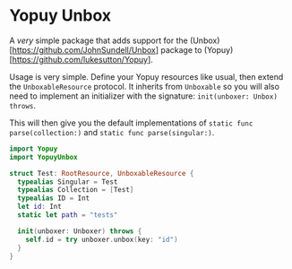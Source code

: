 # Yopuy Unbox

A _very_ simple package that adds support for the (Unbox)[https://github.com/JohnSundell/Unbox] package to (Yopuy)[https://github.com/lukesutton/Yopuy].

Usage is very simple. Define your Yopuy resources like usual, then extend the `UnboxableResource` protocol. It inherits from `Unboxable` so you will also need to implement an initializer with the signature: `init(unboxer: Unbox) throws`.

This will then give you the default implementations of `static func parse(collection:)` and `static func parse(singular:)`.

```swift
import Yopuy
import YopuyUnbox

struct Test: RootResource, UnboxableResource {
  typealias Singular = Test
  typealias Collection = [Test]
  typealias ID = Int
  let id: Int
  static let path = "tests"

  init(unboxer: Unboxer) throws {
    self.id = try unboxer.unbox(key: "id")
  }
}
```
